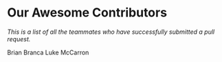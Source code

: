 # Our Awesome Contributors

*This is a list of all the teammates who have successfully submitted a pull request.*

Brian Branca
Luke McCarron